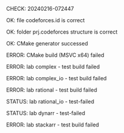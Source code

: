 CHECK: 20240216-072447
OK: file codeforces.id is correct
OK: folder prj.codeforces structure is correct
OK: CMake generator successed
ERROR: CMake build (MSVC x64) failed
ERROR: lab complex - test build failed
ERROR: lab complex_io - test build failed
ERROR: lab rational - test build failed
STATUS: lab rational_io - test-failed
STATUS: lab dynarr - test-failed
ERROR: lab stackarr - test build failed
